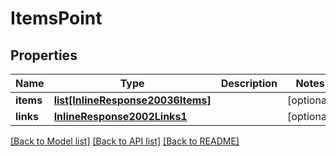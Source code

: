 # ItemsPoint

## Properties
Name | Type | Description | Notes
------------ | ------------- | ------------- | -------------
**items** | [**list[InlineResponse20036Items]**](InlineResponse20036Items.md) |  | [optional] 
**links** | [**InlineResponse2002Links1**](InlineResponse2002Links1.md) |  | [optional] 

[[Back to Model list]](../README.md#documentation-for-models) [[Back to API list]](../README.md#documentation-for-api-endpoints) [[Back to README]](../README.md)


